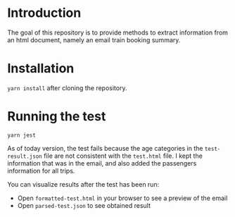 # Introduction

The goal of this repository is to provide methods to extract information from an html document, namely an email train booking summary.

# Installation

```yarn install``` after cloning the repository.

# Running the test

```yarn jest```

As of today version, the test fails because the age categories in the `test-result.json` file are not consistent with the `test.html` file. I kept the information that was in the email, and also added the passengers information for all trips.

You can visualize results after the test has been run:
- Open `formatted-test.html` in your browser to see a preview of the email
- Open `parsed-test.json` to see obtained result